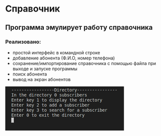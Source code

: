 # Справочник
## Программа эмулирует работу справочника
### Реализовано:
- простой интерфейс в командной строке
- добавление абонента (Ф.И.О, номер телефона)
- сохранение/импортирование справочника с помощью файла при выходе и запуске программы
- поиск абонента
- вывод на экран абонентов

![directory](/picture/directiry.png)
